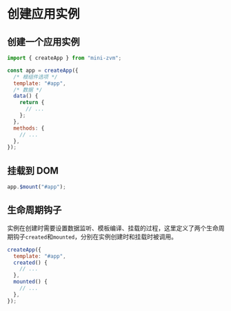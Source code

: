 # 创建应用实例

## 创建一个应用实例

```javascript
import { createApp } from "mini-zvm";

const app = createApp({
  /* 根组件选项 */
  template: "#app",
  /* 数据 */
  data() {
    return {
      // ...
    };
  },
  methods: {
    // ...
  },
});
```

## 挂载到 DOM

```javascript
app.$mount("#app");
```

## 生命周期钩子

实例在创建时需要设置数据监听、模板编译、挂载的过程，这里定义了两个生命周期钩子`created`和`mounted`，分别在实例创建时和挂载时被调用。

```javascript
createApp({
  template: "#app",
  created() {
    // ...
  },
  mounted() {
    // ...
  },
});
```

